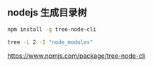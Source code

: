 ## nodejs 生成目录树

```bash
npm install -g tree-node-cli

tree -L 2 -I "node_modules"
```

https://www.npmjs.com/package/tree-node-cli
